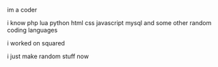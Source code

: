 im a coder

i know php lua python html css javascript mysql and some other random coding languages


i worked on squared

i just make random stuff now


